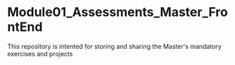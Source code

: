 # Module01_Assessments_Master_FrontEnd
This repository is intented for storing and sharing the Master's mandatory exercises and projects
